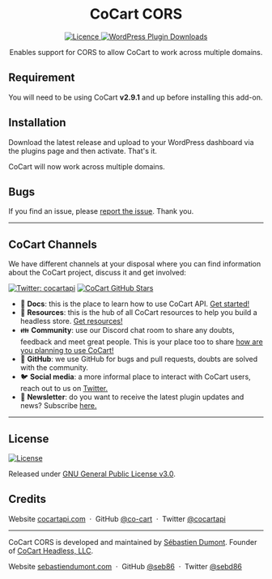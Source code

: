 <h1 align="center">CoCart CORS</h1>

<p align="center">
	<a href="https://github.com/cocart-headless/cocart-cors/blob/master/LICENSE.md" target="_blank">
		<img src="https://img.shields.io/badge/license-GPL--3.0%2B-red.svg" alt="Licence">
	</a>
	<a href="https://wordpress.org/plugins/cocart-cors/">
		<img src="https://img.shields.io/wordpress/plugin/dt/cocart-cors.svg" alt="WordPress Plugin Downloads">
	</a>
</p>

<p align="center">Enables support for CORS to allow CoCart to work across multiple domains.</p>

## Requirement

You will need to be using CoCart **v2.9.1** and up before installing this add-on.

## Installation

Download the latest release and upload to your WordPress dashboard via the plugins page and then activate. That's it.

CoCart will now work across multiple domains.

## Bugs

If you find an issue, please [report the issue](https://github.com/cocart-headless/cocart-cors/issues/new). Thank you.

---

## CoCart Channels

We have different channels at your disposal where you can find information about the CoCart project, discuss it and get involved:

[![Twitter: cocartapi](https://img.shields.io/twitter/follow/cocartapi?style=social)](https://twitter.com/cocartapi) [![CoCart GitHub Stars](https://img.shields.io/github/stars/co-cart/co-cart?style=social)](https://github.com/co-cart/co-cart)

<ul>
  <li>📖 <strong>Docs</strong>: this is the place to learn how to use CoCart API. <a href="https://docs.cocart.xyz/#getting-started">Get started!</a></li>
  <li>🧰 <strong>Resources</strong>: this is the hub of all CoCart resources to help you build a headless store. <a href="https://cocart.dev/?utm_medium=gh&utm_source=github&utm_campaign=readme&utm_content=cocart">Get resources!</a></li>
  <li>👪 <strong>Community</strong>: use our Discord chat room to share any doubts, feedback and meet great people. This is your place too to share <a href="https://cocartapi.com/community/?utm_medium=gh&utm_source=github&utm_campaign=readme&utm_content=cocart">how are you planning to use CoCart!</a></li>
  <li>🐞 <strong>GitHub</strong>: we use GitHub for bugs and pull requests, doubts are solved with the community.</li>
  <li>🐦 <strong>Social media</strong>: a more informal place to interact with CoCart users, reach out to us on <a href="https://twitter.com/cocartapi">Twitter.</a></li>
  <li>💌 <strong>Newsletter</strong>: do you want to receive the latest plugin updates and news? Subscribe <a href="https://twitter.com/cocartapi">here.</a></li>
</ul>

---

## License

[![License](https://img.shields.io/badge/license-GPL--3.0%2B-red.svg)](https://github.com/cocart-headless/cocart-cors/blob/master/LICENSE.md)

Released under [GNU General Public License v3.0](http://www.gnu.org/licenses/gpl-3.0.html).

## Credits

Website [cocartapi.com](https://cocartapi.com) &nbsp;&middot;&nbsp;
GitHub [@co-cart](https://github.com/co-cart) &nbsp;&middot;&nbsp;
Twitter [@cocartapi](https://twitter.com/cocartapi)

---

CoCart CORS is developed and maintained by [Sébastien Dumont](https://github.com/seb86).
Founder of [CoCart Headless, LLC](https://github.com/cocart-headless).

Website [sebastiendumont.com](https://sebastiendumont.com) &nbsp;&middot;&nbsp;
GitHub [@seb86](https://github.com/seb86) &nbsp;&middot;&nbsp;
Twitter [@sebd86](https://twitter.com/sebd86)
